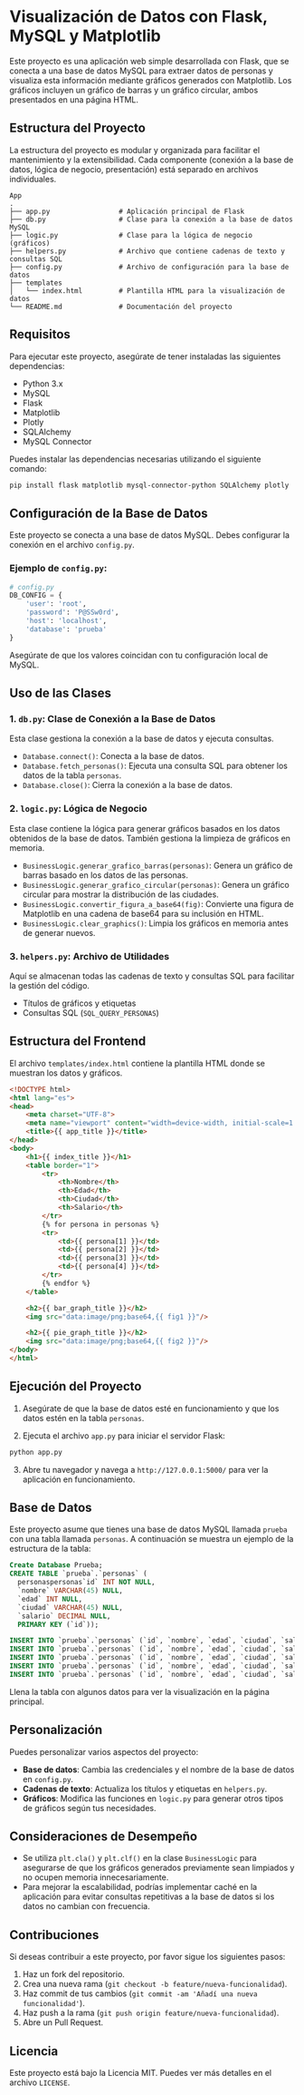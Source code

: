 
# Visualización de Datos con Flask, MySQL y Matplotlib

Este proyecto es una aplicación web simple desarrollada con Flask, que se conecta a una base de datos MySQL para extraer datos de personas y visualiza esta información mediante gráficos generados con Matplotlib. Los gráficos incluyen un gráfico de barras y un gráfico circular, ambos presentados en una página HTML.

## Estructura del Proyecto

La estructura del proyecto es modular y organizada para facilitar el mantenimiento y la extensibilidad. Cada componente (conexión a la base de datos, lógica de negocio, presentación) está separado en archivos individuales.

```
App
.
├── app.py                 # Aplicación principal de Flask
├── db.py                  # Clase para la conexión a la base de datos MySQL
├── logic.py               # Clase para la lógica de negocio (gráficos)
├── helpers.py             # Archivo que contiene cadenas de texto y consultas SQL
├── config.py              # Archivo de configuración para la base de datos
├── templates
│   └── index.html         # Plantilla HTML para la visualización de datos
└── README.md              # Documentación del proyecto
```

## Requisitos

Para ejecutar este proyecto, asegúrate de tener instaladas las siguientes dependencias:

- Python 3.x
- MySQL
- Flask
- Matplotlib
- Plotly
- SQLAlchemy
- MySQL Connector

Puedes instalar las dependencias necesarias utilizando el siguiente comando:

```bash
pip install flask matplotlib mysql-connector-python SQLAlchemy plotly
```

## Configuración de la Base de Datos

Este proyecto se conecta a una base de datos MySQL. Debes configurar la conexión en el archivo `config.py`.

### Ejemplo de `config.py`:

```python
# config.py
DB_CONFIG = {
    'user': 'root',
    'password': 'P@SSw0rd',
    'host': 'localhost',
    'database': 'prueba'
}
```

Asegúrate de que los valores coincidan con tu configuración local de MySQL.

## Uso de las Clases

### 1. `db.py`: Clase de Conexión a la Base de Datos
Esta clase gestiona la conexión a la base de datos y ejecuta consultas.

- `Database.connect()`: Conecta a la base de datos.
- `Database.fetch_personas()`: Ejecuta una consulta SQL para obtener los datos de la tabla `personas`.
- `Database.close()`: Cierra la conexión a la base de datos.

### 2. `logic.py`: Lógica de Negocio
Esta clase contiene la lógica para generar gráficos basados en los datos obtenidos de la base de datos. También gestiona la limpieza de gráficos en memoria.

- `BusinessLogic.generar_grafico_barras(personas)`: Genera un gráfico de barras basado en los datos de las personas.
- `BusinessLogic.generar_grafico_circular(personas)`: Genera un gráfico circular para mostrar la distribución de las ciudades.
- `BusinessLogic.convertir_figura_a_base64(fig)`: Convierte una figura de Matplotlib en una cadena de base64 para su inclusión en HTML.
- `BusinessLogic.clear_graphics()`: Limpia los gráficos en memoria antes de generar nuevos.

### 3. `helpers.py`: Archivo de Utilidades
Aquí se almacenan todas las cadenas de texto y consultas SQL para facilitar la gestión del código.

- Títulos de gráficos y etiquetas
- Consultas SQL (`SQL_QUERY_PERSONAS`)

## Estructura del Frontend

El archivo `templates/index.html` contiene la plantilla HTML donde se muestran los datos y gráficos.

```html
<!DOCTYPE html>
<html lang="es">
<head>
    <meta charset="UTF-8">
    <meta name="viewport" content="width=device-width, initial-scale=1.0">
    <title>{{ app_title }}</title>
</head>
<body>
    <h1>{{ index_title }}</h1>
    <table border="1">
        <tr>
            <th>Nombre</th>
            <th>Edad</th>
            <th>Ciudad</th>
            <th>Salario</th>
        </tr>
        {% for persona in personas %}
        <tr>
            <td>{{ persona[1] }}</td>
            <td>{{ persona[2] }}</td>
            <td>{{ persona[3] }}</td>
            <td>{{ persona[4] }}</td>
        </tr>
        {% endfor %}
    </table>

    <h2>{{ bar_graph_title }}</h2>
    <img src="data:image/png;base64,{{ fig1 }}"/>

    <h2>{{ pie_graph_title }}</h2>
    <img src="data:image/png;base64,{{ fig2 }}"/>
</body>
</html>
```

## Ejecución del Proyecto

1. Asegúrate de que la base de datos esté en funcionamiento y que los datos estén en la tabla `personas`.

2. Ejecuta el archivo `app.py` para iniciar el servidor Flask:

```bash
python app.py
```

3. Abre tu navegador y navega a `http://127.0.0.1:5000/` para ver la aplicación en funcionamiento.

## Base de Datos

Este proyecto asume que tienes una base de datos MySQL llamada `prueba` con una tabla llamada `personas`. A continuación se muestra un ejemplo de la estructura de la tabla:

```sql
Create Database	Prueba;
CREATE TABLE `prueba`.`personas` (
  personaspersonas`id` INT NOT NULL,
  `nombre` VARCHAR(45) NULL,
  `edad` INT NULL,
  `ciudad` VARCHAR(45) NULL,
  `salario` DECIMAL NULL,
  PRIMARY KEY (`id`));

INSERT INTO `prueba`.`personas` (`id`, `nombre`, `edad`, `ciudad`, `salario`) VALUES ('1', 'CHRISTIAN', '20', 'LIMA', '7500');
INSERT INTO `prueba`.`personas` (`id`, `nombre`, `edad`, `ciudad`, `salario`) VALUES ('2', 'ALEX', '25', 'LIMA', '3500');
INSERT INTO `prueba`.`personas` (`id`, `nombre`, `edad`, `ciudad`, `salario`) VALUES ('3', 'MARIA', '40', 'PIURA', '5849');
INSERT INTO `prueba`.`personas` (`id`, `nombre`, `edad`, `ciudad`, `salario`) VALUES ('4', 'JUANA', '35', 'CAJAMARCA', '3045');
INSERT INTO `prueba`.`personas` (`id`, `nombre`, `edad`, `ciudad`, `salario`) VALUES ('5', 'ELIZABETH', '30', 'LIMA', '2345');
```

Llena la tabla con algunos datos para ver la visualización en la página principal.

## Personalización

Puedes personalizar varios aspectos del proyecto:

- **Base de datos**: Cambia las credenciales y el nombre de la base de datos en `config.py`.
- **Cadenas de texto**: Actualiza los títulos y etiquetas en `helpers.py`.
- **Gráficos**: Modifica las funciones en `logic.py` para generar otros tipos de gráficos según tus necesidades.

## Consideraciones de Desempeño

- Se utiliza `plt.cla()` y `plt.clf()` en la clase `BusinessLogic` para asegurarse de que los gráficos generados previamente sean limpiados y no ocupen memoria innecesariamente.
- Para mejorar la escalabilidad, podrías implementar caché en la aplicación para evitar consultas repetitivas a la base de datos si los datos no cambian con frecuencia.

## Contribuciones

Si deseas contribuir a este proyecto, por favor sigue los siguientes pasos:

1. Haz un fork del repositorio.
2. Crea una nueva rama (`git checkout -b feature/nueva-funcionalidad`).
3. Haz commit de tus cambios (`git commit -am 'Añadí una nueva funcionalidad'`).
4. Haz push a la rama (`git push origin feature/nueva-funcionalidad`).
5. Abre un Pull Request.

## Licencia

Este proyecto está bajo la Licencia MIT. Puedes ver más detalles en el archivo `LICENSE`.
